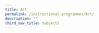 ```yaml
---
title: Art
permalink: /instructional-programmes/Art/
description: ""
third_nav_title: Subjects
---
```



